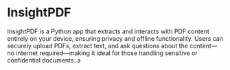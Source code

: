 # InsightPDF
InsightPDF is a Python app that extracts and interacts with PDF content entirely on your device, ensuring privacy and offline functionality. Users can securely upload PDFs, extract text, and ask questions about the content—no internet required—making it ideal for those handling sensitive or confidential documents.
a